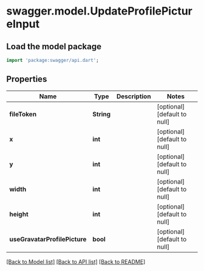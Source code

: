 # swagger.model.UpdateProfilePictureInput

## Load the model package
```dart
import 'package:swagger/api.dart';
```

## Properties
Name | Type | Description | Notes
------------ | ------------- | ------------- | -------------
**fileToken** | **String** |  | [optional] [default to null]
**x** | **int** |  | [optional] [default to null]
**y** | **int** |  | [optional] [default to null]
**width** | **int** |  | [optional] [default to null]
**height** | **int** |  | [optional] [default to null]
**useGravatarProfilePicture** | **bool** |  | [optional] [default to null]

[[Back to Model list]](../README.md#documentation-for-models) [[Back to API list]](../README.md#documentation-for-api-endpoints) [[Back to README]](../README.md)


